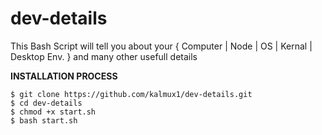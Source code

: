 # dev-details
This Bash Script will tell you about your { Computer | Node | OS | Kernal | Desktop Env. } and many other usefull details 

**INSTALLATION PROCESS**

    $ git clone https://github.com/kalmux1/dev-details.git
    $ cd dev-details
    $ chmod +x start.sh
    $ bash start.sh    


